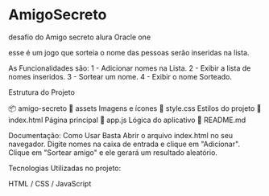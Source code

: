 # AmigoSecreto
desafio do Amigo secreto alura Oracle one 

esse é um jogo que sorteia o nome das pessoas serão inseridas na lista.

As Funcionalidades são:
1 - Adicionar nomes na Lista.
2 - Exibir a lista de nomes inseridos.
3 - Sortear um nome.
4 - Exibir o nome Sorteado.

Estrutura do Projeto

📦 amigo-secreto
📂 assets
Imagens e ícones
📄 style.css
Estilos do projeto
📄 index.html
Página principal
📄 app.js
Lógica do aplicativo
📄 README.md

Documentação:
Como Usar
Basta Abrir o arquivo index.html no seu navegador.
Digite nomes na caixa de entrada e clique em "Adicionar".
Clique em "Sortear amigo" e ele gerará um resultado aleatório.

Tecnologias Utilizadas no projeto:

HTML / CSS / JavaScript
